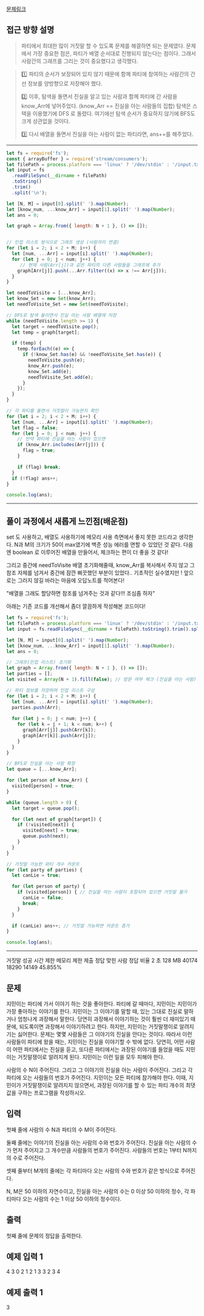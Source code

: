 
[문제링크](https://www.acmicpc.net/problem/1043)

## 접근 방향 설명

> 
> 파티에서 최대한 많이 거짓말 할 수 있도록 문제를 해결하면 되는 문제였다. 
> 문제에서 가장 중요한 점은, 파티가 배열 순서대로 진행되지 않는다는 점이다. 그래서 사람간의 그래프를 그리는 것이 중요했다고 생각했다.


> 1️⃣ 파티의 순서가 보장되어 있지 않기 때문에 함께 파티에 참여하는 사람간의 간선 정보를 양방향으로 저장해야 했다.
>
> 2️⃣ 이후, 탐색을 돌면서 진실을 알고 있는 사람과 함께 파티에 간 사람을 know_Arr에 넣어주었다. (know_Arr == 진실을 아는 사람들의 집합)
  > 탐색은 스택을 이용했기에 DFS 로 돌렸다. 여기에선 탐색 순서가 중요하지 않기에 BFS도 크게 상관없을 것이다. 
  >
> 3️⃣ 다시 배열을 돌면서 진실을 아는 사람이 없는 파티라면, ans++를 해주었다.
---

```js
let fs = require('fs');
const { arrayBuffer } = require('stream/consumers');
let filePath = process.platform === 'linux' ? '/dev/stdin' : '/input.txt';
let input = fs
  .readFileSync(__dirname + filePath)
  .toString()
  .trim()
  .split('\n');

let [N, M] = input[0].split(' ').map(Number);
let [know_num, ...know_Arr] = input[1].split(' ').map(Number);
let ans = 0;

let graph = Array.from({ length: N + 1 }, () => []);


// 인접 리스트 방식으로 그래프 생성 (사람끼리 연결)
for (let i = 2; i < 2 + M; i++) {
  let [num, ...Arr] = input[i].split(' ').map(Number);
  for (let j = 0; j < num; j++) {
     // 현재 사람(Arr[j])과 같은 파티의 다른 사람들을 그래프에 추가
    graph[Arr[j]].push(...Arr.filter((x) => x !== Arr[j]));
  }
}

let needToVisite = [...know_Arr];
let know_Set = new Set(know_Arr);
let needToVisite_Set = new Set(needToVisite);

// DFS로 탐색 돌리면서 진실 아는 사람 배열에 저장
while (needToVisite.length >= 1) {
  let target = needToVisite.pop();
  let temp = graph[target];

  if (temp) {
    temp.forEach((e) => {
      if (!know_Set.has(e) && !needToVisite_Set.has(e)) {
        needToVisite.push(e);
        know_Arr.push(e);
        know_Set.add(e);
        needToVisite_Set.add(e);
      }
    });
  }
}

// 각 파티를 돌면서 거짓말이 가능한지 확인
for (let i = 2; i < 2 + M; i++) {
  let [num, ...Arr] = input[i].split(' ').map(Number);
  let flag = false;
  for (let j = 0; j < num; j++) {
    // 만약 파티에 진실을 아는 사람이 있으면
    if (know_Arr.includes(Arr[j])) {
      flag = true;
    }

    if (flag) break;
  }
  if (!flag) ans++;
}

console.log(ans);

```

---

## 풀이 과정에서 새롭게 느낀점(배운점)

set 도 사용하고, 배열도 사용하기에 메모리 사용 측면에서 좋지 못한 코드라고 생각한다. 
N과 M의 크기가 50이 max였기에 백준 성능 에러를 면할 수 있었던 것 같다. 
다음엔 boolean 로 이루어진 배열을 만들어서, 체크하는 편이 더 좋을 것 같다!

그리고 중간에 needToVisite 배열 초기화해줄때, know_Arr를 복사해서 주지 않고 
그 참조 자체를 넘겨서 중간에 잠깐 삐끗했던 부분이 있었다.. 
기초적인 실수였지만 ! 앞으로는 그러지 않길 바라는 마음에 오답노트를 적어본다! 

"배열을 그래도 할당하면 참조를 넘겨주는 것과 같다!!! 조심좀 하자"


아래는 기존 코드를 개선해서 좀더 깔끔하게 작성해본 코드이다! 


```js
let fs = require('fs');
let filePath = process.platform === 'linux' ? '/dev/stdin' : '/input.txt';
let input = fs.readFileSync(__dirname + filePath).toString().trim().split('\n');

let [N, M] = input[0].split(' ').map(Number);
let [know_num, ...know_Arr] = input[1].split(' ').map(Number);
let ans = 0;

// 그래프(인접 리스트) 초기화
let graph = Array.from({ length: N + 1 }, () => []);
let parties = [];
let visited = Array(N + 1).fill(false); // 방문 여부 체크 (진실을 아는 사람)

// 파티 정보를 저장하며 인접 리스트 구성
for (let i = 2; i < 2 + M; i++) {
  let [num, ...Arr] = input[i].split(' ').map(Number);
  parties.push(Arr);
  
  for (let j = 0; j < num; j++) {
    for (let k = j + 1; k < num; k++) {
      graph[Arr[j]].push(Arr[k]);
      graph[Arr[k]].push(Arr[j]);
    }
  }
}

// BFS로 진실을 아는 사람 확장
let queue = [...know_Arr];

for (let person of know_Arr) {
  visited[person] = true; 
}

while (queue.length > 0) {
  let target = queue.pop();

  for (let next of graph[target]) {
    if (!visited[next]) {
      visited[next] = true;
      queue.push(next);
    }
  }
}

// 거짓말 가능한 파티 개수 카운트
for (let party of parties) {
  let canLie = true;

  for (let person of party) {
    if (visited[person]) { // 진실을 아는 사람이 포함되어 있으면 거짓말 불가
      canLie = false;
      break;
    }
  }

  if (canLie) ans++; // 거짓말 가능하면 카운트 증가
}

console.log(ans);
```


---

거짓말 성공
시간 제한	메모리 제한	제출	정답	맞힌 사람	정답 비율
2 초	128 MB	40174	18290	14149	45.855%

## 문제
지민이는 파티에 가서 이야기 하는 것을 좋아한다. 파티에 갈 때마다, 지민이는 지민이가 가장 좋아하는 이야기를 한다. 지민이는 그 이야기를 말할 때, 있는 그대로 진실로 말하거나 엄청나게 과장해서 말한다. 당연히 과장해서 이야기하는 것이 훨씬 더 재미있기 때문에, 되도록이면 과장해서 이야기하려고 한다. 하지만, 지민이는 거짓말쟁이로 알려지기는 싫어한다. 문제는 몇몇 사람들은 그 이야기의 진실을 안다는 것이다. 따라서 이런 사람들이 파티에 왔을 때는, 지민이는 진실을 이야기할 수 밖에 없다. 당연히, 어떤 사람이 어떤 파티에서는 진실을 듣고, 또다른 파티에서는 과장된 이야기를 들었을 때도 지민이는 거짓말쟁이로 알려지게 된다. 지민이는 이런 일을 모두 피해야 한다.

사람의 수 N이 주어진다. 그리고 그 이야기의 진실을 아는 사람이 주어진다. 그리고 각 파티에 오는 사람들의 번호가 주어진다. 지민이는 모든 파티에 참가해야 한다. 이때, 지민이가 거짓말쟁이로 알려지지 않으면서, 과장된 이야기를 할 수 있는 파티 개수의 최댓값을 구하는 프로그램을 작성하시오.

## 입력
첫째 줄에 사람의 수 N과 파티의 수 M이 주어진다.

둘째 줄에는 이야기의 진실을 아는 사람의 수와 번호가 주어진다. 진실을 아는 사람의 수가 먼저 주어지고 그 개수만큼 사람들의 번호가 주어진다. 사람들의 번호는 1부터 N까지의 수로 주어진다.

셋째 줄부터 M개의 줄에는 각 파티마다 오는 사람의 수와 번호가 같은 방식으로 주어진다.

N, M은 50 이하의 자연수이고, 진실을 아는 사람의 수는 0 이상 50 이하의 정수, 각 파티마다 오는 사람의 수는 1 이상 50 이하의 정수이다.

## 출력
첫째 줄에 문제의 정답을 출력한다.

## 예제 입력 1 
4 3
0
2 1 2
1 3
3 2 3 4

## 예제 출력 1 
3